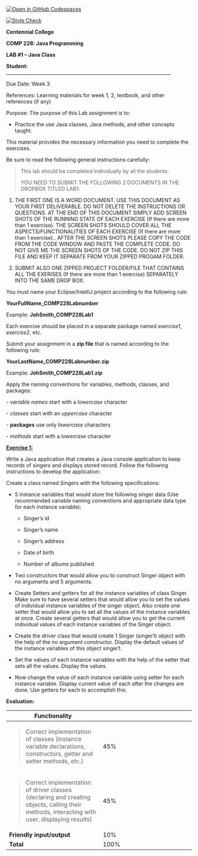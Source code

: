 [![Open in GitHub Codespaces](https://github.com/codespaces/badge.svg)](https://codespaces.new/ttran375/JohSmith_COMP228Lab1)

[![Style Check](https://github.com/ttran375/JohSmith_COMP228Lab1/actions/workflows/stylecheck.yml/badge.svg)](https://github.com/ttran375/JohSmith_COMP228Lab1/actions/workflows/stylecheck.yml)

**Centennial College**

**COMP 228: Java Programming**

**LAB \#1 – Java Class**

**Student:**
\_\_\_\_\_\_\_\_\_\_\_\_\_\_\_\_\_\_\_\_\_\_\_\_\_\_\_\_\_\_\_\_\_\_\_\_\_\_\_\_\_\_\_\_\_\_\_\_\_\_\_\_\_\_\_\_\_\_\_\_\_\_\_\_\_\_\_\_\_\_

Due Date: Week 3

References: Learning materials for week 1, 2, textbook, and other
references (if any)

Purpose: The purpose of this Lab assignment is to:

- Practice the use Java classes, Java methods, and other concepts
  taught.

This material provides the necessary information you need to complete
the exercises.

Be sure to read the following general instructions carefully:

> This lab should be completed individually by all the students.
>
> YOU NEED TO SUBMIT THE FOLLOWING 2 DOCUMENTS IN THE DROPBOX TITLED
> LAB1:

1.  THE FIRST ONE IS A WORD DOCUMENT. USE THIS DOCUMENT AS YOUR FIRST
    DELIVERABLE. DO NOT DELETE THE INSTRUCTIONS OR QUESTIONS. AT THE END
    OF THIS DOCUMENT SIMPLY ADD SCREEN SHOTS OF THE RUNNING STATE OF
    EACH EXERCISE (If there are more than 1 exercise). THE SCREEN SHOTS
    SHOULD COVER ALL THE ASPECTS/FUNCTIONALITIES OF EACH EXERCISE (If
    there are more than 1 exercise).. AFTER THE SCREEN SHOTS PLEASE COPY
    THE CODE FROM THE CODE WINDOW AND PASTE THE COMPLETE CODE. DO NOT
    GIVE ME THE SCREEN SHOTS OF THE CODE. DO NOT ZIP THIS FILE AND KEEP
    IT SEPARATE FROM YOUR ZIPPED PROGAM FOLDER.

2.  SUBMIT ALSO ONE ZIPPED PROJECT FOLDER/FILE THAT CONTAINS ALL THE
    EXERISES (If there are more than 1 exercise) SEPARATELY INTO THE
    SAME DROP BOX.

You must name your Eclipse/IntelliJ project according to the following
rule:

**YourFullName_COMP228Labnumber**

Example: **JohSmith_COMP228Lab1**

Each exercise should be placed in a separate package named *exercise1*,
*exercise2*, etc.

Submit your assignment in a **zip file** that is named according to the
following rule:

**YourLastName_COMP228Labnumber.zip**

Example: **JohSmith_COMP228Lab1.zip**

Apply the naming conventions for variables, methods, classes, and
packages:

\- *variable names* start with a *lowercase* character

\- *classes* start with an *uppercase* character

\- **packages** use only *lowercase* characters

\- *methods* start with a *lowercase* character

**<u>Exercise 1:</u>**

Write a Java application that creates a Java console application to keep
records of singers and displays stored record. Follow the following
instructions to develop the application:

Create a class named Singers with the following specifications:

- 5 instance variables that would store the following singer data (Use
  recommended variable naming conventions and appropriate data type for
  each instance variable):

  - Singer’s id

  - Singer’s name

  - Singer’s address

  - Date of birth

  - Number of albums published

- Two constructors that would allow you to construct Singer object with
  no arguments and 5 arguments.

- Create Setters and getters for all the instance variables of class
  Singer. Make sure to have several setters that would allow you to set
  the values of individual instance variables of the singer object. Also
  create one setter that would allow you to set all the values of the
  instance variables at once. Create several getters that would allow
  you to get the current individual values of each instance variables of
  the Singer object.

- Create the driver class that would create 1 Singer (singer1) object
  with the help of the no argument constructor. Display the default
  values of the instance variables of this object singer1.

- Set the values of each instance variables with the help of the setter
  that sets all the values. Display the values.

- Now change the value of each instance variable using setter for each
  instance variable. Display current value of each after the changes are
  done. Use getters for each to accomplish this.

**Evaluation:**

<table>
<colgroup>
<col style="width: 50%" />
<col style="width: 49%" />
</colgroup>
<thead>
<tr class="header">
<th><strong>Functionality</strong></th>
<th></th>
</tr>
</thead>
<tbody>
<tr class="odd">
<td><blockquote>
<p>Correct implementation of classes (instance variable declarations,
constructors, getter and setter methods, etc.)</p>
</blockquote></td>
<td>45%</td>
</tr>
<tr class="even">
<td><blockquote>
<p>Correct implementation of driver classes (declaring and creating
objects, calling their methods, interacting with user, displaying
results)</p>
</blockquote></td>
<td>45%</td>
</tr>
<tr class="odd">
<td><strong>Friendly input/output</strong></td>
<td>10%</td>
</tr>
<tr class="even">
<td><strong>Total</strong></td>
<td>100%</td>
</tr>
</tbody>
</table>

